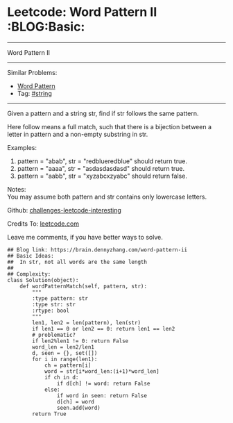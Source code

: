 # Leetcode: Word Pattern II     :BLOG:Basic:


---

Word Pattern II  

---

Similar Problems:  
-   [Word Pattern](https://brain.dennyzhang.com/word-pattern)
-   Tag: [#string](https://brain.dennyzhang.com/tag/string)

---

Given a pattern and a string str, find if str follows the same pattern.  

Here follow means a full match, such that there is a bijection between a letter in pattern and a non-empty substring in str.  

Examples:  
1.  pattern = "abab", str = "redblueredblue" should return true.
2.  pattern = "aaaa", str = "asdasdasdasd" should return true.
3.  pattern = "aabb", str = "xyzabcxzyabc" should return false.

Notes:  
You may assume both pattern and str contains only lowercase letters.  

Github: [challenges-leetcode-interesting](https://github.com/DennyZhang/challenges-leetcode-interesting/tree/master/word-pattern-ii)  

Credits To: [leetcode.com](https://leetcode.com/problems/word-pattern-ii/description/)  

Leave me comments, if you have better ways to solve.  

    ## Blog link: https://brain.dennyzhang.com/word-pattern-ii
    ## Basic Ideas:
    ##  In str, not all words are the same length
    ##
    ## Complexity:
    class Solution(object):
        def wordPatternMatch(self, pattern, str):
            """
            :type pattern: str
            :type str: str
            :rtype: bool
            """
            len1, len2 = len(pattern), len(str)
            if len1 == 0 or len2 == 0: return len1 == len2
            # problematic?
            if len2%len1 != 0: return False
            word_len = len2/len1
            d, seen = {}, set([])
            for i in range(len1):
                ch = pattern[i]
                word = str[i*word_len:(i+1)*word_len]
                if ch in d:
                    if d[ch] != word: return False
                else:
                    if word in seen: return False
                    d[ch] = word
                    seen.add(word)
            return True